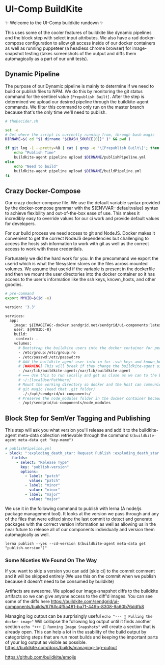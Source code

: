 # UI-Comp BuildKite

✨ Welcome to the UI-Comp buildkite rundown ✨

This uses some of the cooler features of buildkite like dynamic pipelines and the block step with select input attributes. We also have a rad docker-compose configuration to allow git access inside of our docker containers as well as running puppeteer (a headless chrome browser) for image-snapshot testing (takes screenshots of the output and diffs them automagically as a part of our unit tests).

## Dynamic Pipeline

The purpose of our Dynamic pipeline is mainly to determine if we need to build or publish files to NPM. We do this by monitoring the git status command for the sentinel value `[Prepublish Built]`. After the step is determined we upload our desired pipeline through the buildkite-agent commands. We filter this command to only run on the master branch because that's the only time we'll need to publish.

```bash
# theDecider.sh

set -e
# Get where the script is currently running from, through bash magic
DIRNAME=$( cd "$( dirname "${BASH_SOURCE[0]}" )" && pwd )

if git log -1 --pretty=%B | cat | grep -e '\[Prepublish Built\]'; then
    echo "Publish Time"
    buildkite-agent pipeline upload $DIRNAME/publishPipeline.yml
else
    echo "Need to build"
    buildkite-agent pipeline upload $DIRNAME/buildPipeline.yml
fi
```

## Crazy Docker-Compose

Our crazy docker-compose file. We use the default variable syntax provided by the docker-compose grammar with the ${ENVVAR:-defaultvalue} syntax to achieve flexibility and out-of-the-box ease of use. This makes it incredibly easy to override values for our ci work and provide default values for developers.

For our build process we need access to git and NodeJS. Docker makes it convenient to get the correct NodeJS dependencies but challenging to access the hosts ssh information to work with git as well as the correct access to work with those credentials.

Fortunately we did the hard work for you. In the precommand we export the userid which is what the filesystem stores on the files across mounted volumes. We assume that userid if the variable is present in the dockerfile and then we mount the user directories into the docker container so it has access to the user's information like the ssh keys, known_hosts, and other goodies.

```bash
# pre-command
export MYUID=$(id -u)
```

```Dockerfile
version: '3.3'

services:
  app:
    image: ${IMAGETAG:-docker.sendgrid.net/sendgrid/ui-components:latest}
    user: ${MYUID:-0}
    build:
     context: .
    volumes:
      # Bootstrap the buildkite users into the docker container for permissions
      - /etc/group:/etc/group:ro
      - /etc/passwd:/etc/passwd:ro
      # Add the buildkite-agent user info in for .ssh keys and known_hosts for git
      # [WARNING] This will break if they change the buildkite-agent user configuration
      - /var/lib/buildkite-agent:/var/lib/buildkite-agent
      # === Use this to run locally and get as close as we can to the build agent =====
      # ~/:[localUserPathHere]
      # Mount the working directory so docker and the host can communicate for
      # git magic (need that .git folder)
      - ./:/opt/sendgrid/ui-components/
      # Preserve the node_modules folder in the docker container because we mounted ./
      - /opt/sendgrid/ui-components/node_modules
```

## Block Step for SemVer Tagging and Publishing

This step will ask you what version you'll release and add it to the buildkite-agent meta-data collection retrievable through the command `$(buildkite-agent meta-data get "key-name")`

```yml
# publishPipeline.yml
- block: ":exploding_death_star: Request Publish :exploding_death_star:"
   fields:
     - select: "Release Type"
       key: "publish-version"
       options:
         - label: "patch"
           value: "patch"
         - label: "minor"
           value: "minor"
         - label: "major"
           value: "major"
```

We use it in the following command to publish with lerna (A node/js package management tool). It looks at the version we pass through and any of the files that were edited since the last commit to detect and generate packages with the correct version information as well as allowing us in the near future to release all of our components individually and version them automagically as well.

`lerna publish --yes --cd-version $(buildkite-agent meta-data get "publish-version")"`

### Some Niceties We Found On The Way

If you want to skip a version you can add [skip ci] to the commit comment and it will be skipped entirely (We use this on the commit when we publish because it doesn't need to be consumed by buildkite)

Artifacts are awesome. We upload our image-snapshot diffs to the buildkite artifacts so we can give anyone access to the diff'd images. You can see some of the diffs here https://buildkite.com/sendgrid/ui-components/builds/679#c4f5a481-ba71-449b-8308-9a60b76ddfb8

Managing log output can be surprisingly useful `echo "--- 🐳 Pulling the docker image"` Will collapse the following log output until it finds another section `echo "+++ 📸 Running Image Snapshots"` will create a section that is already open. This can help a lot in the usability of the build output by categorizing steps that are run most builds and keeping the important parts of your log output as visible as possible. https://buildkite.com/docs/builds/managing-log-output

https://github.com/buildkite/emojis
